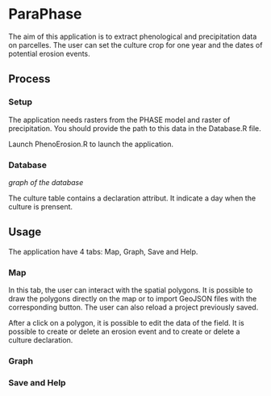 # ParaPhase
The aim of this application is to extract phenological and precipitation data on parcelles. The user can set the culture crop for one year and the dates of potential erosion events.

## Process

### Setup
The application needs rasters from the PHASE model and raster of precipitation. You should provide the path to this data in the Database.R file.

Launch PhenoErosion.R to launch the application.

### Database
*graph of the database*

The culture table contains a  declaration attribut. It indicate a day when the culture is prensent.

## Usage
The application have 4 tabs: Map, Graph, Save and Help.
### Map
In this tab, the user can interact with the spatial polygons. It is possible to draw the polygons directly on the map or to import GeoJSON files with the corresponding button. The user can also reload a project previously saved.

After a click on a polygon, it is possible to edit the data of the field. It is possible to create or delete an erosion event and to create or delete a culture declaration.


### Graph

### Save and Help
